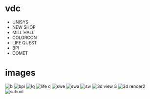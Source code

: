 # vdc

- UNISYS
- NEW SHOP
- MILL HALL
- COLORCON
- LIFE QUEST
- BPI
- COMET

# images

![b](https://user-images.githubusercontent.com/43278778/51629642-24e15700-1f16-11e9-9112-98c32c7767fe.jpg)
![bpi](https://user-images.githubusercontent.com/43278778/51629652-2c086500-1f16-11e9-9875-983272e24044.jpg)
![lq](https://user-images.githubusercontent.com/43278778/51629665-30348280-1f16-11e9-8c3d-063ce199043f.jpg)
![life q](https://user-images.githubusercontent.com/43278778/51629691-3fb3cb80-1f16-11e9-8f96-085cb41f110a.jpg)
![swe](https://user-images.githubusercontent.com/43278778/51629695-43475280-1f16-11e9-9c95-f49c72afdbf7.jpg)
![swa](https://user-images.githubusercontent.com/43278778/51629703-46dad980-1f16-11e9-8b43-6dd9edb9efa6.jpg)
![sw](https://user-images.githubusercontent.com/43278778/51629708-48a49d00-1f16-11e9-8461-52fdb7ae0947.jpg)
![3d view 3](https://user-images.githubusercontent.com/43278778/51629960-e4360d80-1f16-11e9-9b32-802f34b20c6b.jpg)
![3d render2](https://user-images.githubusercontent.com/43278778/51630030-12b3e880-1f17-11e9-898d-f944cc8e6830.jpg)
![school](https://user-images.githubusercontent.com/43278778/51634278-ddf95e80-1f21-11e9-8e83-83f207b95602.jpg)
